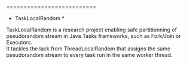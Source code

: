 ==========================
* TaskLocalRandom *

TaskLocalRandom is a research project enabling safe partitionning of pseudorandom stream in Java Tasks frameworks, such as Fork/Join or Executors.  
It tackles the lack from ThreadLocalRandom that assigns the same pseudorandom stream to every task run in the same worker thread. 
